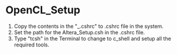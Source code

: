 # OpenCL_Setup
 1. Copy the contents in the "_.cshrc" to .cshrc file in the system.
 2. Set the path for the Altera_Setup.csh in the .cshrc file.
 3. Type "tcsh" in the Terminal to change to c_shell and setup all the required tools.
